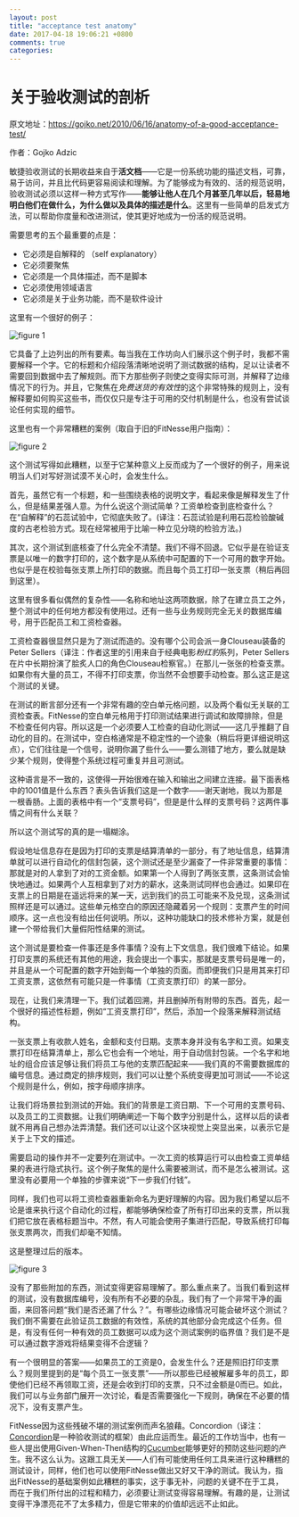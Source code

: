 ```yaml
---
layout: post
title: "acceptance test anatomy"
date: 2017-04-18 19:06:21 +0800
comments: true
categories:
---
```

# 关于验收测试的剖析

原文地址：<https://gojko.net/2010/06/16/anatomy-of-a-good-acceptance-test/>

作者：Gojko Adzic

敏捷验收测试的长期收益来自于**活文档**——它是一份系统功能的描述文档，可靠，易于访问，并且比代码更容易阅读和理解。为了能够成为有效的、活的规范说明，验收测试必须以这样一种方式写作——**能够让他人在几个月甚至几年以后，轻易地明白他们在做什么，为什么做以及具体的描述是什么**。这里有一些简单的启发式方法，可以帮助你度量和改进测试，使其更好地成为一份活的规范说明。

需要思考的五个最重要的点是：

* 它必须是自解释的 （self explanatory）
* 它必须要聚焦
* 它必须是一个具体描述，而不是脚本
* 它必须使用领域语言
* 它必须是关于业务功能，而不是软件设计

这里有一个很好的例子：

![figure 1](https://gojko.net/assets/offer2.png)

它具备了上边列出的所有要素。每当我在工作坊向人们展示这个例子时，我都不需要解释一个字。它的标题和介绍段落清晰地说明了测试数据的结构，足以让读者不需要回到数据中去了解规则。而下方那些例子则使之变得实际可测，并解释了边缘情况下的行为。并且，它聚焦在*免费送货的有效性*的这个非常特殊的规则上，没有解释要如何购买这些书，而仅仅只是专注于可用的交付机制是什么，也没有尝试谈论任何实现的细节。

这里也有一个非常糟糕的案例（取自于旧的FitNesse用户指南）：

![figure 2](https://gojko.net/assets/bad_example_acceptance_test.png)

这个测试写得如此糟糕，以至于它某种意义上反而成为了一个很好的例子，用来说明当人们对写好测试漠不关心时，会发生什么。

首先，虽然它有一个标题，和一些围绕表格的说明文字，看起来像是解释发生了什么，但是结果差强人意。为什么说这个测试简单？工资单检查到底检查什么？在“自解释”的石蕊试验中，它彻底失败了。(译注：石蕊试验是利用石蕊检验酸碱度的古老检验方式。现在经常被用于比喻一种立见分晓的检验方法。)

其次，这个测试到底核查了什么完全不清楚。我们不得不回退。它似乎是在验证支票是以唯一的数字打印的，这个数字是从系统中可配置的下一个可用的数字开始。也似乎是在校验每张支票上所打印的数据。而且每个员工打印一张支票（稍后再回到这里）。

这里有很多看似偶然的复杂性——名称和地址这两项数据，除了在建立员工之外，整个测试中的任何地方都没有使用过。还有一些与业务规则完全无关的数据库编号，用于匹配员工和工资检查器。

工资检查器很显然只是为了测试而造的。没有哪个公司会派一身Clouseau装备的Peter Sellers（译注：作者这里的引用来自于经典电影*粉红豹*系列，Peter Sellers在片中长期扮演了脍炙人口的角色Clouseau检察官。）在那儿一张张的检查支票。如果你有大量的员工，不得不打印支票，你当然不会想要手动检查。那么这正是这个测试的关键。

在测试的断言部分还有一个非常有趣的空白单元格问题，以及两个看似无关联的工资检查表。FitNesse的空白单元格用于打印测试结果进行调试和故障排除，但是不检查任何内容。所以这是一个必须要人工检查的自动化测试——这几乎推翻了自动化的目的。在测试中，空白格通常是不稳定性的一个迹象（稍后将更详细说明这点），它们往往是一个信号，说明你漏了些什么——要么测错了地方，要么就是缺少某个规则，使得整个系统过程可重复并且可测试。

这种语言是不一致的，这使得一开始很难在输入和输出之间建立连接。最下面表格中的1001值是什么东西？表头告诉我们这是一个数字——谢天谢地，我以为那是一根香肠。上面的表格中有一个“支票号码”，但是是什么样的支票号码？这两件事情之间有什么关联？

所以这个测试写的真的是一塌糊涂。

假设地址信息存在是因为打印的支票是结算清单的一部分，有了地址信息，结算清单就可以进行自动化的信封包装，这个测试还是至少漏查了一件非常重要的事情：那就是对的人拿到了对的工资金额。如果第一个人得到了两张支票，这条测试会愉快地通过。如果两个人互相拿到了对方的薪水，这条测试同样也会通过。如果印在支票上的日期是在遥远将来的某一天，远到我们的员工可能来不及兑现，这条测试照样还是可以通过。这些单元格空白的原因还隐藏着另一个规则：支票产生的时间顺序。这一点也没有给出任何说明。所以，这种功能缺口的技术修补方案，就是创建一个带给我们大量假阳性结果的测试。

这个测试是要检查一件事还是多件事情？没有上下文信息，我们很难下结论。如果打印支票的系统还有其他的用途，我会提出一个事实，那就是支票号码是唯一的，并且是从一个可配置的数字开始到每一个单独的页面。而即便我们只是用其来打印工资支票，这依然有可能只是一件事情（工资支票打印）的某一部分。

现在，让我们来清理一下。我们试着回溯，并且删掉所有附带的东西。首先，起一个很好的描述性标题，例如“工资支票打印”，然后，添加一个段落来解释测试结构。

一张支票上有收款人姓名，金额和支付日期。支票本身并没有名字和工资。如果支票打印在结算清单上，那么它也会有一个地址，用于自动信封包装。一个名字和地址的组合应该足够让我们将员工与他的支票匹配起来——我们真的不需要数据库的编号信息。通过商定的排序规则，我们可以让整个系统变得更加可测试——不论这个规则是什么，例如，按字母顺序排序。

让我们将场景拉到测试的开始。我们的背景是工资日期、下一个可用的支票号码、以及员工的工资数据。让我们明确阐述一下每个数字分别是什么，这样以后的读者就不用再自己想办法弄清楚。我们还可以让这个区块视觉上突显出来，以表示它是关于上下文的描述。

需要启动的操作并不一定要列在测试中。一次工资的核算运行可以由检查工资单结果的表进行隐式执行。这个例子聚焦的是什么需要被测试，而不是怎么被测试。这里没有必要用一个单独的步骤来说“下一步我们付钱”。

同样，我们也可以将工资检查器重新命名为更好理解的内容。因为我们希望以后不论是谁来执行这个自动化的过程，都能够确保检查了所有打印出来的支票，所以我们把它放在表格标题当中。不然，有人可能会使用子集进行匹配，导致系统打印每张支票两次，而我们却毫不知情。

这是整理过后的版本。

![figure 3](https://gojko.net/assets/fixed_acceptance_test.png)

没有了那些附加的东西，测试变得更容易理解了。那么重点来了。当我们看到这样的测试，没有数据库编号，没有所有不必要的杂乱，我们有了一个非常干净的画面，来回答问题“我们是否还漏了什么？”。有哪些边缘情况可能会破坏这个测试？我们倒不需要在此验证员工数据的有效性，系统的其他部分会完成这个任务。但是，有没有任何一种有效的员工数据可以成为这个测试案例的临界值？我们是不是可以通过数字游戏将结果变得不合逻辑？

有一个很明显的答案——如果员工的工资是0，会发生什么？还是照旧打印支票么？规则里提到的是“每个员工一张支票”——所以那些已经被解雇多年的员工，即使他们已经不再领取工资，还是会收到打印的支票，只不过金额是0而已。如此，我们可以与业务部门展开一次讨论，看是否需要强化一下规则，确保在不必要的情况下，没有支票产生。

FitNesse因为这些残破不堪的测试案例而声名狼藉。Concordion（译注：[Concordion](http://concordion.org/)是一种验收测试的框架）由此应运而生。最近的工作坊当中，也有一些人提出使用Given-When-Then结构的[Cucumber](https://cucumber.io/)能够更好的预防这些问题的产生。我不这么认为。这跟工具无关——人们有可能使用任何工具来进行这种糟糕的测试设计，同样，他们也可以使用FitNesse做出又好又干净的测试。我认为，指出FitNesse的基础案例如此糟糕的事实，这于事无补，问题的关键不在于工具，而在于我们所付出的过程和精力，必须要让测试变得容易理解。有趣的是，让测试变得干净漂亮花不了太多精力，但是它带来的价值却远远不止如此。
